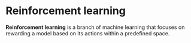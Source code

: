 # Reinforcement learning

**Reinforcement learning** is a branch of machine learning that focuses on rewarding a model based on its actions within a predefined space.